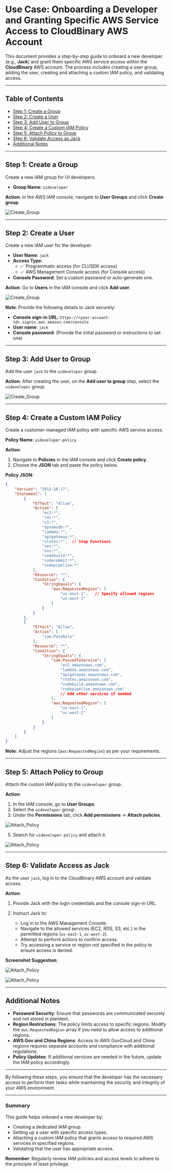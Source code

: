 # Use Case: Onboarding a Developer and Granting Specific AWS Service Access to CloudBinary AWS Account

This document provides a step-by-step guide to onboard a new developer (e.g., **Jack**) and grant them specific AWS service access within the **CloudBinary** AWS account. The process includes creating a user group, adding the user, creating and attaching a custom IAM policy, and validating access.

---

## Table of Contents

- [Step 1: Create a Group](#step-1-create-a-group)
- [Step 2: Create a User](#step-2-create-a-user)
- [Step 3: Add User to Group](#step-3-add-user-to-group)
- [Step 4: Create a Custom IAM Policy](#step-4-create-a-custom-iam-policy)
- [Step 5: Attach Policy to Group](#step-5-attach-policy-to-group)
- [Step 6: Validate Access as Jack](#step-6-validate-access-as-jack)
- [Additional Notes](#additional-notes)

---

## Step 1: Create a Group

Create a new IAM group for UI developers.

- **Group Name**: `uideveloper`

**Action**: In the AWS IAM console, navigate to **User Groups** and click **Create group**.

![Create_Group](/images/step1_create_group.png)

---

## Step 2: Create a User

Create a new IAM user for the developer.

- **User Name**: `jack`
- **Access Type**:
  - ✅ Programmatic access (for CLI/SDK access)
  - ✅ AWS Management Console access (for Console access)
- **Console Password**: Set a custom password or auto-generate one.

**Action**: Go to **Users** in the IAM console and click **Add user**.

![Create_Group](/images/step2_create_user.png)

**Note**: Provide the following details to Jack securely:

- **Console sign-in URL**: `https://<your-account-id>.signin.aws.amazon.com/console`
- **User name**: `jack`
- **Console password**: (Provide the initial password or instructions to set one)

---

## Step 3: Add User to Group

Add the user `jack` to the `uideveloper` group.

**Action**: After creating the user, on the **Add user to group** step, select the `uideveloper` group.

![Create_Group](/images/step3_add_user_to_group.png)

---

## Step 4: Create a Custom IAM Policy

Create a customer-managed IAM policy with specific AWS service access.

**Policy Name**: `uideveloper-policy`

**Action**:

1. Navigate to **Policies** in the IAM console and click **Create policy**.
2. Choose the **JSON** tab and paste the policy below.

**Policy JSON**:

```json
{
    "Version": "2012-10-17",
    "Statement": [
        {
            "Effect": "Allow",
            "Action": [
                "ec2:*",
                "rds:*",
                "s3:*",
                "dynamodb:*",
                "lambda:*",
                "apigateway:*",
                "states:*",  // Step Functions
                "ses:*",
                "sns:*",
                "codebuild:*",
                "codecommit:*",
                "codepipeline:*"
            ],
            "Resource": "*",
            "Condition": {
                "StringEquals": {
                    "aws:RequestedRegion": [
                        "us-east-1",   // Specify allowed regions
                        "us-west-2"
                    ]
                }
            }
        },
        {
            "Effect": "Allow",
            "Action": [
                "iam:PassRole"
            ],
            "Resource": "*",
            "Condition": {
                "StringEquals": {
                    "iam:PassedToService": [
                        "ec2.amazonaws.com",
                        "lambda.amazonaws.com",
                        "apigateway.amazonaws.com",
                        "states.amazonaws.com",
                        "codebuild.amazonaws.com",
                        "codepipeline.amazonaws.com"
                        // Add other services if needed
                    ],
                    "aws:RequestedRegion": [
                        "us-east-1",
                        "us-west-2"
                    ]
                }
            }
        }
    ]
}
```

**Note**: Adjust the regions (`aws:RequestedRegion`) as per your requirements.

---

## Step 5: Attach Policy to Group

Attach the custom IAM policy to the `uideveloper` group.

**Action**:

1. In the IAM console, go to **User Groups**.
2. Select the `uideveloper` group.
3. Under the **Permissions** tab, click **Add permissions** -> **Attach policies**.

![Attach_Policy](/images/step4_attach_policy.png)

5. Search for `uideveloper-policy` and attach it.

![Attach_Policy](/images/step5_attach_policy.png)

---

## Step 6: Validate Access as Jack

As the user `jack`, log in to the CloudBinary AWS account and validate access.

**Action**:

1. Provide Jack with the login credentials and the console sign-in URL.
2. Instruct Jack to:

   - Log in to the AWS Management Console.
   - Navigate to the allowed services (EC2, RDS, S3, etc.) in the permitted regions (`us-east-1`, `us-west-2`).
   - Attempt to perform actions to confirm access.
   - Try accessing a service or region not specified in the policy to ensure access is denied.

**Screenshot Suggestion**:

![Attach_Policy](/images/step6_validate_access.png)

![Attach_Policy](/images/step6_access_denied.png)

---

## Additional Notes

- **Password Security**: Ensure that passwords are communicated securely and not stored in plaintext.
- **Region Restrictions**: The policy limits access to specific regions. Modify the `aws:RequestedRegion` array if you need to allow access to additional regions.
- **AWS Gov and China Regions**: Access to AWS GovCloud and China regions requires separate accounts and compliance with additional regulations.
- **Policy Updates**: If additional services are needed in the future, update the IAM policy accordingly.

---

By following these steps, you ensure that the developer has the necessary access to perform their tasks while maintaining the security and integrity of your AWS environment.

---

### Summary

This guide helps onboard a new developer by:

- Creating a dedicated IAM group.
- Setting up a user with specific access types.
- Attaching a custom IAM policy that grants access to required AWS services in specified regions.
- Validating that the user has appropriate access.

**Remember**: Regularly review IAM policies and access levels to adhere to the principle of least privilege.

